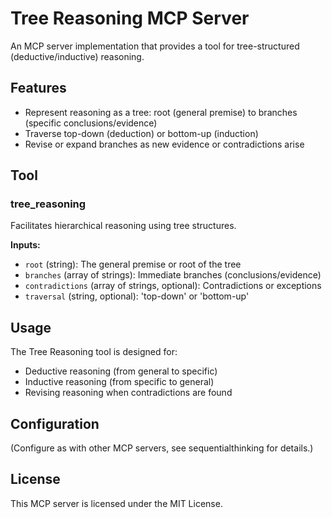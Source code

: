 # Tree Reasoning MCP Server

An MCP server implementation that provides a tool for tree-structured (deductive/inductive) reasoning.

## Features

- Represent reasoning as a tree: root (general premise) to branches (specific conclusions/evidence)
- Traverse top-down (deduction) or bottom-up (induction)
- Revise or expand branches as new evidence or contradictions arise

## Tool

### tree_reasoning

Facilitates hierarchical reasoning using tree structures.

**Inputs:**
- `root` (string): The general premise or root of the tree
- `branches` (array of strings): Immediate branches (conclusions/evidence)
- `contradictions` (array of strings, optional): Contradictions or exceptions
- `traversal` (string, optional): 'top-down' or 'bottom-up'

## Usage

The Tree Reasoning tool is designed for:
- Deductive reasoning (from general to specific)
- Inductive reasoning (from specific to general)
- Revising reasoning when contradictions are found

## Configuration

(Configure as with other MCP servers, see sequentialthinking for details.)

## License

This MCP server is licensed under the MIT License. 